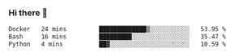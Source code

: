 ### Hi there 👋

<!--
**gustavkrist/gustavkrist** is a ✨ _special_ ✨ repository because its `README.md` (this file) appears on your GitHub profile.

Here are some ideas to get you started:

- 🔭 I’m currently working on ...
- 🌱 I’m currently learning ...
- 👯 I’m looking to collaborate on ...
- 🤔 I’m looking for help with ...
- 💬 Ask me about ...
- 📫 How to reach me: ...
- 😄 Pronouns: ...
- ⚡ Fun fact: ...
-->

<!--START_SECTION:waka-->

```txt
Docker   24 mins         █████████████▒░░░░░░░░░░░   53.95 %
Bash     16 mins         █████████░░░░░░░░░░░░░░░░   35.47 %
Python   4 mins          ██▓░░░░░░░░░░░░░░░░░░░░░░   10.59 %
```

<!--END_SECTION:waka-->
